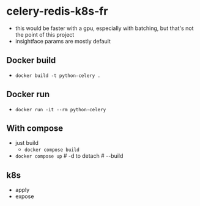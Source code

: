 # celery-redis-k8s-fr
- this would be faster with a gpu, especially with batching, but that's not the point of this project
- insightface params are mostly default

## Docker build
- `docker build -t python-celery .`

## Docker run
- `docker run -it --rm python-celery`

## With compose
- just build
  - `docker compose build`
- `docker compose up` # -d to detach # --build

## k8s
- apply
- expose